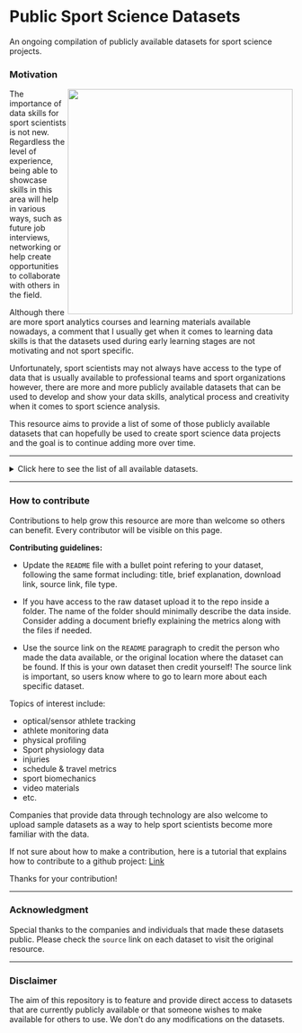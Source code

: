 # Public Sport Science Datasets
An ongoing compilation of publicly available datasets for sport science projects.

### Motivation

<img src="https://www.pinclipart.com/picdir/big/353-3532629_cropped-just-logoman-from-ab-sports-science-vector.png" align="right" width="400" />

The importance of data skills for sport scientists is not new. Regardless the level of experience, being able to showcase skills in this area will help in various ways, such as future job interviews, networking or help create opportunities to collaborate with others in the field.  

Although there are more sport analytics courses and learning materials available nowadays, a comment that I usually get when it comes to learning data skills is that the datasets used during early learning stages are not motivating and not sport specific.

Unfortunately, sport scientists may not always have access to the type of data that is usually available to professional teams and sport organizations however, there are more and more publicly available datasets that can be used to develop and show your data skills, analytical process and creativity when it comes to sport science analysis. 

This resource aims to provide a list of some of those publicly available datasets that can hopefully be used to create sport science data projects and the goal is to continue adding more over time. 

***

<details>
<summary>Click here to see the list of all available datasets.</summary>
<p>

### Datasets

1. **Tennis Player Tracking ATP Tour Australian Open Final:** Tracking data from the 2019 Australian Open Final between Nadal and Djokovic. Includes information about events as well as 2D player positions | [Download](https://github.com/josedv82/sport_open_datasets/tree/main/Tennis.%20ATP%20Tour%20AU%20Open%202019.%20Tracking%20Data) | [Source](https://www.kaggle.com/robseidl/tennis-atp-tour-australian-open-final-2019) | **Type:** CSV |

2. **NBA Player Shooting Motions:** 3D ball tracking data of basketball shots for a selected group of NBA players. | [Download](https://github.com/josedv82/sport_open_datasets/tree/main/Basketball%20NBA%20Player%20Shooting%20Motions) | [Source](https://www.inpredictable.com/2021/01/nba-player-shooting-motions-data-dump.html) | **Type:** Feather |
  
3. **NBA SportVU Athlete Tracking:** Positional tracking data for the 2015 NBA season captured via SportVU. Includes raw x/y data, play by play logs and space coordinates for shots. | [Download](https://github.com/josedv82/public_sport_science_datasets/tree/main/NBA%20Tracking) | [Source](https://github.com/sealneaward) | **Type:** 7-zip, CSV |

4. **NBA Schedule Metrics Since 1947** NBA schedule and travel related metrics since 1947 (distance traveled, rest between games, location, time zone shifts, etc) for both teams in a game. | [Download](https://github.com/josedv82/sport_open_datasets/tree/main/NBA%20Schedule%20Metrics) | [Source](https://github.com/josedv82/airball) | **Type:** CSV |

5. **NBA Draft & Combine:** NBA Draft elections since 1947 along with two files containing anthropometric and physical performance data from combines since 2000-01 season. | [Download](https://github.com/josedv82/sport_open_datasets/tree/main/NBA%20Combine) | [Source](https://www.nba.com/stats/draft/combine-anthro/) | **Type:** CSV |

6. **NFL Combine & Pro Day Data:** Data from NFL combines and pro days since 1987. This dataset contains more than 13K observations with anthropometric and physical profile metrics. | [Donwload](https://github.com/josedv82/public_sport_science_datasets/tree/main/NFL%20Combine.csv) | [Source](https://nflcombineresults.com/) | **Type:** CSV |  

7. **NFL Game Tracking:** Athlete Tracking data from each game in the 2017 NFL Season. Includes files with information about players, events and play by play. | [Donwload](https://github.com/josedv82/public_sport_science_datasets/tree/main/NFL%20Tracking) | [Source](https://github.com/nfl-football-ops/Big-Data-Bowl) | **Type:** Feather |

8. **MLB Sprint Running Metrics:** Split times (0 to 90ft) and max running speed (ft/s) for every MLB position player between 2015 until May 2021. | [Donwload](https://github.com/josedv82/public_sport_science_datasets/tree/main/MLB%20Running) | [Source](https://baseballsavant.mlb.com/) | **Type:** XLSX |
   
 9. **Annotated Sport Videos Dataset:** This dataset contains links to 1,133,158 YouTube videos annotated with 487 sports labels. Suitable for machine learning and computer vision related work. | [Download](https://github.com/gtoderici/sports-1m-dataset/) | [Source](https://paperswithcode.com/dataset/sports-1m)  | **Type:** Video |

10. **Video Databse of Golf Swing Sequencing:** GolfDB is a high-quality video dataset created for general recognition applications in the sport of golf, and specifically for the task of golf swing sequencing. | [Download](https://github.com/wmcnally/GolfDB) | [Source](https://paperswithcode.com/dataset/golfdb)  | **Type:** Video |

11. **Oura Ring Data:** This dataset contains a year worth of wellness data collected with the Oura ring. | [Download](https://github.com/josedv82/public_sport_science_datasets/tree/main/Oura%20Ring%20Data) | [Source](https://www.kaggle.com/eljailarisuhonen/oura-health-data-analysis-one-year-period?select=oura_2019_trends.csv)  | **Type:** CSV |

12. **Sleep Dataset:** Acceleration (in units of g) and heart rate (bpm, measured from photoplethysmography) recorded from the Apple Watch, as well as labeled sleep scored from gold-standard polysomnography from 31 subjetcs. | [Download](https://github.com/josedv82/public_sport_science_datasets/tree/main/Sleep%20Dataset) | [Source](https://physionet.org/content/sleep-accel/1.0.0/)  | **Type:** TXT |

13. **NHL Tracking and Play by Play:** The data represents all the official metrics measured for each game in the NHL between 2015-21. Information includes tracking, events, play-by-play, etc. | [Download](https://github.com/josedv82/public_sport_science_datasets/tree/main/NHL%20Tracking%20%26%20Stats) | [Source](https://www.kaggle.com/martinellis/nhl-game-data?select=table_relationships.JPG)  | **Type:** FST |

14. **IPL Cricket Dataset:** The folder contains ball-by-ball data for the IPL matches in csv format. It contains data for 845 matches. There is an extra file called as the 'all_matches.csv' which contains the combined information of all matches in one single file.| [Download](https://github.com/josedv82/public_sport_science_datasets/tree/main/Cricket%20Play-by-play) | [Source](https://cricsheet.org/) | **Type:** CSV |

15. **Soccer StatsBomb Data:** Includes event, lineup, and match data in JSON format for hundreds of matches from various leagues. | [Download](https://github.com/statsbomb/open-data/tree/master/data) | [Source](https://github.com/statsbomb/open-data/tree/master/data) | **Type:** JSON | [Documentation](https://github.com/statsbomb/open-data/tree/master/doc) | [Terms](https://github.com/statsbomb/open-data/blob/master/LICENSE.pdf) |
  
16. **Soccer Bio-banding Data:** This data was downloaded from [Ally Hamilton's](https://figshare.com/authors/Ally_Hamilton/6666101) dissertation on *The effect of Bio-banding on the technical, tactical and physical demands of soccer specific small-sided games.* It contains athlete maturation, biobanding categories as well as a number of tracking, technical and tactical variables. Visit this [link](https://figshare.com/articles/dataset/Study_Dataset_xlsx/8081471) for more info on this dataset.| [Download](https://github.com/josedv82/public_sport_science_datasets/blob/main/Maturation%20%26%20Biobanding/Biobanding%20Small%20Sided%20Games.xlsx) | [Source](https://figshare.com/articles/dataset/Study_Dataset_xlsx/8081471) | **Type:** .XLSX |
  
</p>
</details> 

---
### How to contribute
Contributions to help grow this resource are more than welcome so others can benefit. Every contributor will be visible on this page.

**Contributing guidelines:**

* Update the `README` file with a bullet point refering to your dataset, following the same format including: title, brief explanation, download link, source link, file type.  

* If you have access to the raw dataset upload it to the repo inside a folder. The name of the folder should minimally describe the data inside. Consider adding a document briefly explaining the metrics along with the files if needed.  

* Use the source link on the `README` paragraph to credit the person who made the data available, or the original location where the dataset can be found. If this is your own dataset then credit yourself! The source link is important, so users know where to go to learn more about each specific dataset.  

Topics of interest include:

* optical/sensor athlete tracking 
* athlete monitoring data 
* physical profiling 
* Sport physiology data 
* injuries 
* schedule & travel metrics 
* sport biomechanics 
* video materials
* etc.
 
Companies that provide data through technology are also welcome to upload sample datasets as a way to help sport scientists become more familiar with the data. 

If not sure about how to make a contribution, here is a tutorial that explains how to contribute to a github project: [Link](https://github.com/MarcDiethelm/contributing/blob/master/README.md)

Thanks for your contribution!

---

### Acknowledgment 

Special thanks to the companies and individuals that made these datasets public. Please check the `source` link on each dataset to visit the original resource.

---

### Disclaimer

The aim of this repository is to feature and provide direct access to datasets that are currently publicly available or that someone wishes to make available for others to use. We don't do any modifications on the datasets.
